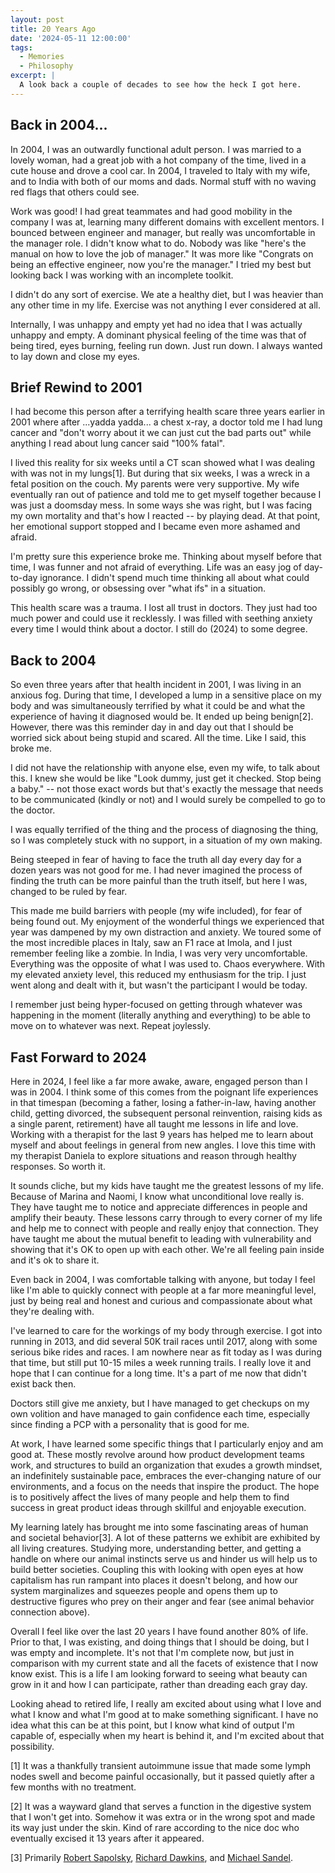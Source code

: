 ```yaml
---
layout: post
title: 20 Years Ago
date: '2024-05-11 12:00:00'
tags:
  - Memories
  - Philosophy
excerpt: |
  A look back a couple of decades to see how the heck I got here.
---
```


## Back in 2004...

In 2004, I was an outwardly functional adult person. I was married to a lovely woman, had a great job with a hot company of the time, lived in a cute house and drove a cool car. In 2004, I traveled to Italy with my wife, and to India with both of our moms and dads. Normal stuff with no waving red flags that others could see.

Work was good! I had great teammates and had good mobility in the company I was at, learning many different domains with excellent mentors. I bounced between engineer and manager, but really was uncomfortable in the manager role. I didn't know what to do. Nobody was like "here's the manual on how to love the job of manager." It was more like "Congrats on being an effective engineer, now you're the manager." I tried my best but looking back I was working with an incomplete toolkit.

I didn't do any sort of exercise. We ate a healthy diet, but I was heavier than any other time in my life. Exercise was not anything I ever considered at all.

Internally, I was unhappy and empty yet had no idea that I was actually unhappy and empty. A dominant physical feeling of the time was that of being tired, eyes burning, feeling run down. Just run down. I always wanted to lay down and close my eyes.


## Brief Rewind to 2001

I had become this person after a terrifying health scare three years earlier in 2001 where after ...yadda yadda... a chest x-ray, a doctor told me I had lung cancer and "don't worry about it we can just cut the bad parts out" while anything I read about lung cancer said "100% fatal".

I lived this reality for six weeks until a CT scan showed what I was dealing with was not in my lungs[1]. But during that six weeks, I was a wreck in a fetal position on the couch. My parents were very supportive. My wife eventually ran out of patience and told me to get myself together because I was just a doomsday mess. In some ways she was right, but I was facing my own mortality and that's how I reacted -- by playing dead. At that point, her emotional support stopped and I became even more ashamed and afraid. 

I'm pretty sure this experience broke me. Thinking about myself before that time, I was funner and not afraid of everything. Life was an easy jog of day-to-day ignorance. I didn't spend much time thinking all about what could possibly go wrong, or obsessing over "what ifs" in a situation.

This health scare was a trauma. I lost all trust in doctors. They just had too much power and could use it recklessly. I was filled with seething anxiety every time I would think about a doctor. I still do (2024) to some degree.


## Back to 2004

So even three years after that health incident in 2001, I was living in an anxious fog. During that time, I developed a lump in a sensitive place on my body and was simultaneously terrified by what it could be and what the experience of having it diagnosed would be. It ended up being benign[2]. However, there was this reminder day in and day out that I should be worried sick about being stupid and scared. All the time. Like I said, this broke me.

I did not have the relationship with anyone else, even my wife, to talk about this. I knew she would be like "Look dummy, just get it checked. Stop being a baby." -- not those exact words but that's exactly the message that needs to be communicated (kindly or not) and I would surely be compelled to go to the doctor.

I was equally terrified of the thing and the process of diagnosing the thing, so I was completely stuck with no support, in a situation of my own making.

Being steeped in fear of having to face the truth all day every day for a dozen years was not good for me. I had never imagined the process of finding the truth can be more painful than the truth itself, but here I was, changed to be ruled by fear.

This made me build barriers with people (my wife included), for fear of being found out. My enjoyment of the wonderful things we experienced that year was dampened by my own distraction and anxiety. We toured some of the most incredible places in Italy, saw an F1 race at Imola, and I just remember feeling like a zombie. In India, I was very very uncomfortable. Everything was the opposite of what I was used to. Chaos everywhere. With my elevated anxiety level, this reduced my enthusiasm for the trip. I just went along and dealt with it, but wasn't the participant I would be today.

I remember just being hyper-focused on getting through whatever was happening in the moment (literally anything and everything) to be able to move on to whatever was next. Repeat joylessly.


## Fast Forward to 2024

Here in 2024, I feel like a far more awake, aware, engaged person than I was in 2004. I think some of this comes from the poignant life experiences in that timespan (becoming a father, losing a father-in-law, having another child, getting divorced, the subsequent personal reinvention, raising kids as a single parent, retirement) have all taught me lessons in life and love. Working with a therapist for the last 9 years has helped me to learn about myself and about feelings in general from new angles. I love this time with my therapist Daniela to explore situations and reason through healthy responses. So worth it.

It sounds cliche, but my kids have taught me the greatest lessons of my life. Because of Marina and Naomi, I know what unconditional love really is. They have taught me to notice and appreciate differences in people and amplify their beauty. These lessons carry through to every corner of my life and help me to connect with people and really enjoy that connection. They have taught me about the mutual benefit to leading with vulnerability and showing that it's OK to open up with each other. We're all feeling pain inside and it's ok to share it.

Even back in 2004, I was comfortable talking with anyone, but today I feel like I'm able to quickly connect with people at a far more meaningful level, just by being real and honest and curious and compassionate about what they're dealing with.

I've learned to care for the workings of my body through exercise. I got into running in 2013, and did several 50K trail races until 2017, along with some serious bike rides and races. I am nowhere near as fit today as I was during that time, but still put 10-15 miles a week running trails. I really love it and hope that I can continue for a long time. It's a part of me now that didn't exist back then.

Doctors still give me anxiety, but I have managed to get checkups on my own volition and have managed to gain confidence each time, especially since finding a PCP with a personality that is good for me.

At work, I have learned some specific things that I particularly enjoy and am good at. These mostly revolve around how product development teams work, and structures to build an organization that exudes a growth mindset, an indefinitely sustainable pace, embraces the ever-changing nature of our environments, and a focus on the needs that inspire the product. The hope is to positively affect the lives of many people and help them to find success in great product ideas through skillful and enjoyable execution.

My learning lately has brought me into some fascinating areas of human and societal behavior[3]. A lot of these patterns we exhibit are exhibited by all living creatures. Studying more, understanding better, and getting a handle on where our animal instincts serve us and hinder us will help us to build better societies. Coupling this with looking with open eyes at how capitalism has run rampant into places it doesn't belong, and how our system marginalizes and squeezes people and opens them up to destructive figures who prey on their anger and fear (see animal behavior connection above).

Overall I feel like over the last 20 years I have found another 80% of life. Prior to that, I was existing, and doing things that I should be doing, but I was empty and incomplete. It's not that I'm complete now, but just in comparison with my current state and all the facets of existence that I now know exist. This is a life I am looking forward to seeing what beauty can grow in it and how I can participate, rather than dreading each gray day.

Looking ahead to retired life, I really am excited about using what I love and what I know and what I'm good at to make something significant. I have no idea what this can be at this point, but I know what kind of output I'm capable of, especially when my heart is behind it, and I'm excited about that possibility.

[1]  It was a thankfully transient autoimmune issue that made some lymph nodes swell and become painful occasionally, but it passed quietly after a few months with no treatment.

[2] It was a wayward gland that serves a function in the digestive system that I won't get into. Somehow it was extra or in the wrong spot and made its way just under the skin. Kind of rare according to the nice doc who eventually excised it 13 years after it appeared.

[3] Primarily [Robert Sapolsky](https://www.youtube.com/playlist?list=PL848F2368C90DDC3D), [Richard Dawkins](https://www.youtube.com/watch?v=-I4ZmfAhAx4), and [Michael Sandel](https://www.youtube.com/watch?v=UbBv2ZGC2VI).


